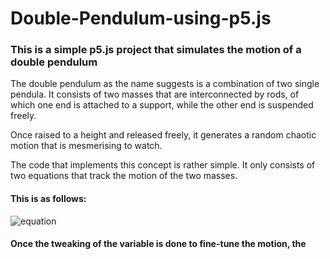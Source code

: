 # Double-Pendulum-using-p5.js

### This is a simple p5.js project that simulates the motion of a double pendulum

The double pendulum as the name suggests is a combination of two single pendula. 
It consists of two masses that are interconnected by rods, of which one end is attached to a support, while
the other end is suspended freely.

Once raised to a height and released freely, it generates a random chaotic motion that is mesmerising to watch.

The code that implements this concept is rather simple.
It only consists of two equations that track the motion of the two masses.
#### This is as follows:
![equation](https://github.com/yadul-man/random-files/blob/main/pendulum_eqn.png)
#### Once the tweaking of the variable is done to fine-tune the motion, the 
